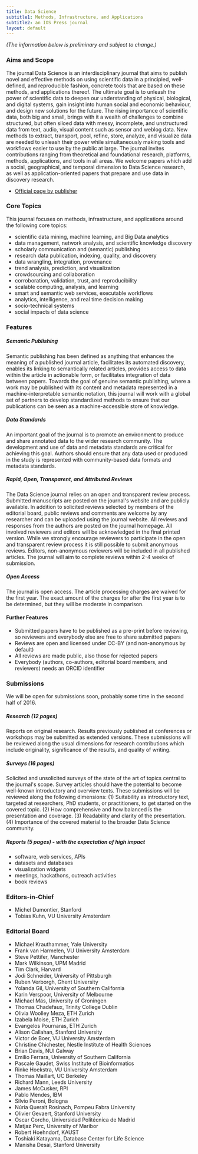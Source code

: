 ```yaml
---
title: Data Science
subtitle1: Methods, Infrastructure, and Applications
subtitle2: an IOS Press journal
layout: default
---
```


_(The information below is preliminary and subject to change.)_

### Aims and Scope

The journal Data Science is an interdisciplinary journal that aims to publish novel and effective methods on using scientific data in a principled, well-defined, and reproducible fashion, concrete tools that are based on these methods, and applications thereof. The ultimate goal is to unleash the power of scientific data to deepen our understanding of physical, biological, and digital systems, gain insight into human social and economic behaviour, and design new solutions for the future. The rising importance of scientific data, both big and small, brings with it a wealth of challenges to combine structured, but often siloed data with messy, incomplete, and unstructured data from text, audio, visual content such as sensor and weblog data. New methods to extract, transport, pool, refine, store, analyze, and visualize data are needed to unleash their power while simultaneously making tools and workflows easier to use by the public at large. The journal invites contributions ranging from theoretical and foundational research, platforms, methods, applications, and tools in all areas. We welcome papers which add a social, geographical, and temporal dimension to Data Science research, as well as application-oriented papers that prepare and use data in discovery research.

- [Official page by publisher](http://www.iospress.nl/journal/data-science/)


### Core Topics

This journal focuses on methods, infrastructure, and applications around the following core topics:

- scientific data mining, machine learning, and Big Data analytics
- data management, network analysis, and scientific knowledge discovery
- scholarly communication and (semantic) publishing
- research data publication, indexing, quality, and discovery
- data wrangling, integration, provenance
- trend analysis, prediction, and visualization
- crowdsourcing and collaboration
- corroboration, validation, trust, and reproducibility
- scalable computing, analysis, and learning
- smart and semantic web services, executable workflows
- analytics, intelligence, and real time decision making
- socio-technical systems
- social impacts of data science


### Features

##### Semantic Publishing
Semantic publishing has been defined as anything that enhances the meaning of a published journal article, facilitates its automated discovery, enables its linking to semantically related articles, provides access to data within the article in actionable form, or facilitates integration of data between papers. Towards the goal of genuine semantic publishing, where a work may be published with its content and metadata represented in a machine-interpretable semantic notation, this journal will work with a global set of partners to develop standardized methods to ensure that our publications can be seen as a machine-accessible store of knowledge.

##### Data Standards
An important goal of the journal is to promote an environment to produce and share annotated data to the wider research community. The development and use of data and metadata standards are critical for achieving this goal. Authors should ensure that any data used or produced in the study is represented with community-based data formats and metadata standards. 

##### Rapid, Open, Transparent, and Attributed Reviews
The Data Science journal relies on an open and transparent review process. Submitted manuscripts are posted on the journal's website and are publicly available. In addition to solicited reviews selected by members of the editorial board, public reviews and comments are welcome by any researcher and can be uploaded using the journal website. All reviews and responses from the authors are posted on the journal homepage. All involved reviewers and editors will be acknowledged in the final printed version. While we strongly encourage reviewers to participate in the open and transparent review process it is still possible to submit anonymous reviews. Editors, non-anonymous reviewers will be included in all published articles. The journal will aim to complete reviews within 2-4 weeks of submission.

##### Open Access
The journal is open access. The article processing charges are waived for the first year. The exact amount of the charges for after the first year is to be determined, but they will be moderate in comparison.

#### Further Features
- Submitted papers have to be published as a pre-print before reviewing, so reviewers and everybody else are free to share submitted papers
- Reviews are open and licensed under CC-BY (and non-anonymous by default)
- All reviews are made public, also those for rejected papers
- Everybody (authors, co-authors, editorial board members, and reviewers) needs an ORCID identifier


### Submissions

We will be open for submissions soon, probably some time in the second half of 2016.

##### Research (12 pages)
Reports on original research. Results previously published at conferences or workshops may be submitted as extended versions. These submissions will be reviewed along the usual dimensions for research contributions which include originality, significance of the results, and quality of writing.

##### Surveys (16 pages)
Solicited and unsolicited surveys of the state of the art of topics central to the journal's scope. Survey articles should have the potential to become well-known introductory and overview texts. These submissions will be reviewed along the following dimensions: (1) Suitability as introductory text, targeted at researchers, PhD students, or practitioners, to get started on the covered topic. (2) How comprehensive and how balanced is the presentation and coverage. (3) Readability and clarity of the presentation. (4) Importance of the covered material to the broader Data Science community.

##### Reports (5 pages) - with the expectation of high impact
- software, web services, APIs
- datasets and databases
- visualization widgets
- meetings, hackathons, outreach activities
- book reviews


### Editors-in-Chief

- Michel Dumontier, Stanford
- Tobias Kuhn, VU University Amsterdam


### Editorial Board

- Michael Krauthammer, Yale University
- Frank van Harmelen, VU University Amsterdam
- Steve Pettifer, Manchester
- Mark Wilkinson, UPM Madrid
- Tim Clark, Harvard
- Jodi Schneider, University of Pittsburgh
- Ruben Verborgh, Ghent University
- Yolanda Gil, University of Southern California
- Karin Verspoor, University of Melbourne
- Michael Mäs, University of Groningen
- Thomas Chadefaux, Trinity College Dublin
- Olivia Woolley Meza, ETH Zurich
- Izabela Moise, ETH Zurich
- Evangelos Pournaras, ETH Zurich
- Alison Callahan, Stanford University
- Victor de Boer, VU University Amsterdam
- Christine Chichester, Nestle Institute of Health Sciences
- Brian Davis, NUI Galway
- Emilio Ferrara, University of Southern California
- Pascale Gaudet, Swiss Institute of Bioinformatics
- Rinke Hoekstra, VU University Amsterdam
- Thomas Maillart, UC Berkeley
- Richard Mann, Leeds University
- James McCusker, RPI
- Pablo Mendes, IBM
- Silvio Peroni, Bologna
- Núria Queralt Rosinach, Pompeu Fabra University
- Olivier Gevaert, Stanford University
- Oscar Corcho, Universidad Politécnica de Madrid
- Matjaz Perc, University of Maribor
- Robert Hoehndorf, KAUST
- Toshiaki Katayama, Database Center for Life Science
- Manisha Desai, Stanford University

